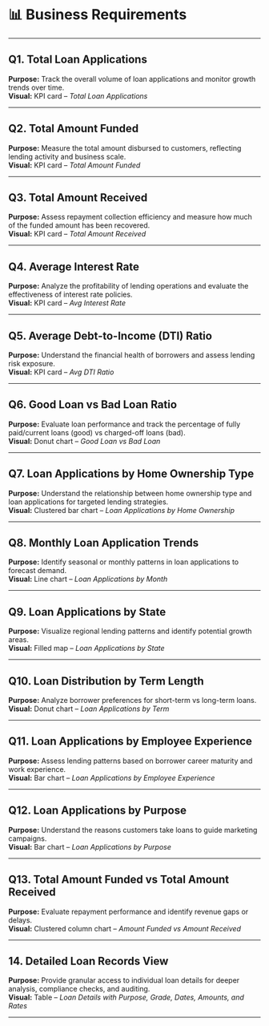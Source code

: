 # 📊 Business Requirements

---

## Q1. Total Loan Applications
**Purpose:** Track the overall volume of loan applications and monitor growth trends over time.  
**Visual:** KPI card – *Total Loan Applications*

---

## Q2. Total Amount Funded
**Purpose:** Measure the total amount disbursed to customers, reflecting lending activity and business scale.  
**Visual:** KPI card – *Total Amount Funded*

---

## Q3. Total Amount Received
**Purpose:** Assess repayment collection efficiency and measure how much of the funded amount has been recovered.  
**Visual:** KPI card – *Total Amount Received*

---

## Q4. Average Interest Rate
**Purpose:** Analyze the profitability of lending operations and evaluate the effectiveness of interest rate policies.  
**Visual:** KPI card – *Avg Interest Rate*

---

## Q5. Average Debt-to-Income (DTI) Ratio
**Purpose:** Understand the financial health of borrowers and assess lending risk exposure.  
**Visual:** KPI card – *Avg DTI Ratio*

---

## Q6. Good Loan vs Bad Loan Ratio
**Purpose:** Evaluate loan performance and track the percentage of fully paid/current loans (good) vs charged-off loans (bad).  
**Visual:** Donut chart – *Good Loan vs Bad Loan*

---

## Q7. Loan Applications by Home Ownership Type
**Purpose:** Understand the relationship between home ownership type and loan applications for targeted lending strategies.  
**Visual:** Clustered bar chart – *Loan Applications by Home Ownership*

---

## Q8. Monthly Loan Application Trends
**Purpose:** Identify seasonal or monthly patterns in loan applications to forecast demand.  
**Visual:** Line chart – *Loan Applications by Month*

---

## Q9. Loan Applications by State
**Purpose:** Visualize regional lending patterns and identify potential growth areas.  
**Visual:** Filled map – *Loan Applications by State*

---

## Q10. Loan Distribution by Term Length
**Purpose:** Analyze borrower preferences for short-term vs long-term loans.  
**Visual:** Donut chart – *Loan Applications by Term*

---

## Q11. Loan Applications by Employee Experience
**Purpose:** Assess lending patterns based on borrower career maturity and work experience.  
**Visual:** Bar chart – *Loan Applications by Employee Experience*

---

## Q12. Loan Applications by Purpose
**Purpose:** Understand the reasons customers take loans to guide marketing campaigns.  
**Visual:** Bar chart – *Loan Applications by Purpose*

---

## Q13. Total Amount Funded vs Total Amount Received
**Purpose:** Evaluate repayment performance and identify revenue gaps or delays.  
**Visual:** Clustered column chart – *Amount Funded vs Amount Received*

---

## 14. Detailed Loan Records View
**Purpose:** Provide granular access to individual loan details for deeper analysis, compliance checks, and auditing.  
**Visual:** Table – *Loan Details with Purpose, Grade, Dates, Amounts, and Rates*

---

